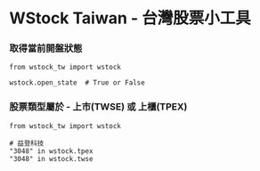 # WStock Taiwan - 台灣股票小工具

### 取得當前開盤狀態

```python3
from wstock_tw import wstock

wstock.open_state  # True or False
```


### 股票類型屬於 - 上市(TWSE) 或 上櫃(TPEX)

```python3
from wstock_tw import wstock

# 益登科技
"3048" in wstock.tpex
"3048" in wstock.twse
```